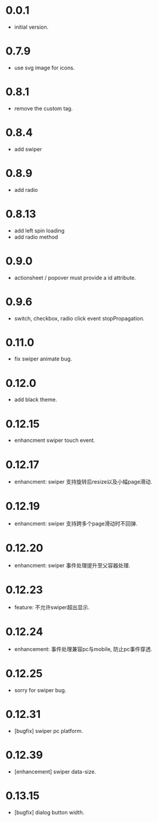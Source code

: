 
0.0.1
==================
  - initial version.

0.7.9
==================
  - use svg image for icons.

0.8.1
==================
  - remove the custom tag.

0.8.4
==================
  - add swiper

0.8.9
==================
  - add radio
  
0.8.13
==================
  - add left spin loading
  - add radio method

0.9.0
==================
  - actionsheet / popover must provide a id attribute.

0.9.6
==================
  - switch, checkbox, radio click event stopPropagation.

0.11.0
=================
  - fix swiper animate bug.

0.12.0
=================
  - add black theme.

0.12.15
=================
  - enhancment swiper touch event.
  
0.12.17
=================
  - enhancment: swiper 支持旋转后resize以及小幅page滑动.
    
0.12.19
=================
  - enhancment: swiper 支持跨多个page滑动时不回弹.

0.12.20
=================
  - enhancment: swiper 事件处理提升至父容器处理.

0.12.23
=================
  - feature: 不允许swiper超出显示.

0.12.24
=================
  - enhancement: 事件处理兼容pc与mobile, 防止pc事件穿透.

0.12.25
=================
  - sorry for swiper bug.

0.12.31
=================
  - [bugfix] swiper pc platform.

0.12.39
=================
  - [enhancement] swiper data-size.


0.13.15
=================
  - [bugfix] dialog button width.
